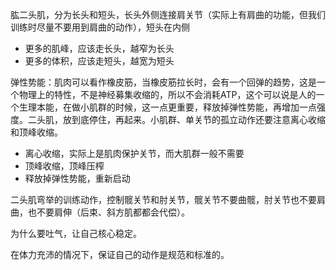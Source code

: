 肱二头肌，分为长头和短头，长头外侧连接肩关节（实际上有肩曲的功能，但我们训练时尽量不要用到肩曲的动作），短头在内侧

- 更多的肌峰，应该走长头，越窄为长头
- 更多的体积，应该走短头，越宽为短头

弹性势能：肌肉可以看作橡皮筋，当橡皮筋拉长时，会有一个回弹的趋势，这是一个物理上的特性，不是神经募集收缩的，所以不会消耗ATP，这个可以说是人的一个生理本能，在做小肌群的时候，这一点更重要，释放掉弹性势能，再增加一点强度。二头肌，放到底停住，再起来。小肌群、单关节的孤立动作还要注意离心收缩和顶峰收缩。

- 离心收缩，实际上是肌肉保护关节，而大肌群一般不需要
- 顶峰收缩，顶峰压榨
- 释放掉弹性势能，重新启动

二头肌弯举的训练动作，控制髋关节和肘关节，髋关节不要曲髋，肘关节也不要肩曲，也不要肩伸（后束、斜方肌都都会代偿）。

为什么要吐气，让自己核心稳定。

在体力充沛的情况下，保证自己的动作是规范和标准的。

